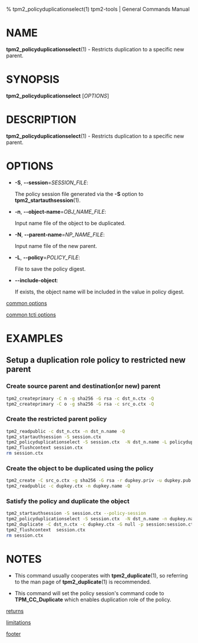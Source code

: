 % tpm2_policyduplicationselect(1) tpm2-tools | General Commands Manual

# NAME

**tpm2_policyduplicationselect**(1) - Restricts duplication to a specific new parent.

# SYNOPSIS

**tpm2_policyduplicationselect** [*OPTIONS*]

# DESCRIPTION

**tpm2_policyduplicationselect**(1) - Restricts duplication to a specific new parent.

# OPTIONS

  * **-S**, **\--session**=_SESSION_FILE_:

    The policy session file generated via the **-S** option to
    **tpm2_startauthsession**(1).

  * **-n**, **\--object-name**=_OBJ\_NAME\_FILE_:

    Input name file of the object to be duplicated.

  * **-N**, **\--parent-name**=_NP\_NAME\_FILE_:

    Input name file of the new parent.

  * **-L**, **\--policy**=_POLICY\_FILE_:

    File to save the policy digest.

  * **\--include-object**:

    If exists, the object name will be included in the value in policy digest.

[common options](common/options.md)

[common tcti options](common/tcti.md)

# EXAMPLES

## Setup a duplication role policy to restricted new parent

### Create source parent and destination(or new) parent
```bash
tpm2_createprimary -C n -g sha256 -G rsa -c dst_n.ctx -Q
tpm2_createprimary -C o -g sha256 -G rsa -c src_o.ctx -Q
```

### Create the restricted parent policy
```bash
tpm2_readpublic -c dst_n.ctx -n dst_n.name -Q
tpm2_startauthsession -S session.ctx
tpm2_policyduplicationselect -S session.ctx  -N dst_n.name -L policydupselect.dat -Q
tpm2_flushcontext session.ctx
rm session.ctx
```

### Create the object to be duplicated using the policy
```bash
tpm2_create -C src_o.ctx -g sha256 -G rsa -r dupkey.priv -u dupkey.pub -L policydupselect.dat  -a "sensitivedataorigin|sign|decrypt" -c dupkey.ctx -Q
tpm2_readpublic -c dupkey.ctx -n dupkey.name -Q
```

### Satisfy the policy and duplicate the object
```bash
tpm2_startauthsession -S session.ctx --policy-session
tpm2_policyduplicationselect -S session.ctx  -N dst_n.name -n dupkey.name -Q
tpm2_duplicate -C dst_n.ctx -c dupkey.ctx -G null -p session:session.ctx -r new_dupkey.priv -s dupseed.dat
tpm2_flushcontext  session.ctx
rm session.ctx
```

# NOTES

* This command usually cooperates with **tpm2_duplicate**(1), so referring to the man page of **tpm2_duplicate**(1)
is recommended.

* This command will set the policy session's command code to **TPM_CC_Duplicate** which enables duplication role of
the policy.

[returns](common/returns.md)

[limitations](common/policy-limitations.md)

[footer](common/footer.md)
